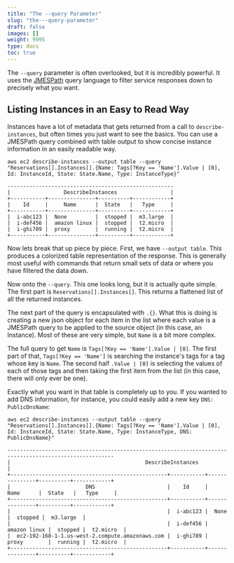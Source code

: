 ```yaml
---
title: "The --query Parameter"
slug: "the---query-parameter"
draft: false
images: []
weight: 9995
type: docs
toc: true
---
```


The `--query` parameter is often overlooked, but it is incredibly powerful. It uses the [JMESPath](http://jmespath.org/) query language to filter service responses down to precisely what you want.

## Listing Instances in an Easy to Read Way
Instances have a lot of metadata that gets returned from a call to `describe-instances`, but often times you just want to see the basics. You can use a JMESPath query combined with table output to show concise instance information in an easily readable way.

```
aws ec2 describe-instances --output table --query "Reservations[].Instances[].{Name: Tags[?Key == 'Name'].Value | [0], Id: InstanceId, State: State.Name, Type: InstanceType}"
```

```
-----------------------------------------------------
|                 DescribeInstances                 |
+-----------+---------------+----------+------------+
|    Id     |     Name      |  State   |   Type     |
+-----------+---------------+----------+------------+
|  i-abc123 |  None         |  stopped |  m3.large  |
|  i-def456 |  amazon linux |  stopped |  t2.micro  |
|  i-ghi789 |  proxy        |  running |  t2.micro  |
+-----------+---------------+----------+------------+
```

Now lets break that up piece by piece. First, we have `--output table`. This produces a colorized table representation of the response. This is generally most useful with commands that return small sets of data or where you have filtered the data down.

Now onto the `--query`. This one looks long, but it is actually quite simple. The first part is `Reservations[].Instances[]`. This returns a flattened list of all the returned instances.

The next part of the query is encapsulated with `.{}`. What this is doing is creating a new json object for each item in the list where each value is a JMESPath query to be applied to the source object (in this case, an Instance). Most of these are very simple, but `Name` is a bit more complex.

The full query to get `Name` is `Tags[?Key == 'Name'].Value | [0]`. The first part of that, `Tags[?Key == 'Name']` is searching the instance's tags for a tag whose key is `Name`. The second half `.Value | [0]` is selecting the values of each of those tags and then taking the first item from the list (in this case, there will only ever be one).

Exactly what you want in that table is completely up to you. If you wanted to add DNS information, for instance, you could easily add a new key `DNS: PublicDnsName`:

```
aws ec2 describe-instances --output table --query "Reservations[].Instances[].{Name: Tags[?Key == 'Name'].Value | [0], Id: InstanceId, State: State.Name, Type: InstanceType, DNS: PublicDnsName}"
```

```
--------------------------------------------------------------------------------------------------------
|                                           DescribeInstances                                          |
+--------------------------------------------------+-----------+---------------+----------+------------+
|                        DNS                       |    Id     |     Name      |  State   |   Type     |
+--------------------------------------------------+-----------+---------------+----------+------------+
|                                                  |  i-abc123 |  None         |  stopped |  m3.large  |
|                                                  |  i-def456 |  amazon linux |  stopped |  t2.micro  |
|  ec2-192-168-1-1.us-west-2.compute.amazonaws.com |  i-ghi789 |  proxy        |  running |  t2.micro  |
+--------------------------------------------------+-----------+---------------+----------+------------+
```


